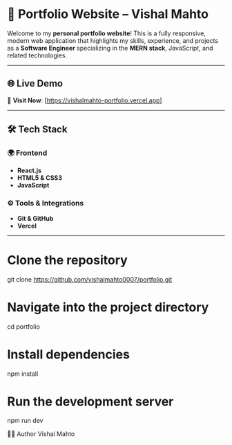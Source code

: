 # 🚀 Portfolio Website – Vishal Mahto

Welcome to my **personal portfolio website**! This is a fully responsive, modern web application that highlights my skills, experience, and projects as a **Software Engineer** specializing in the **MERN stack**, JavaScript, and related technologies.

---

## 🌐 Live Demo

🔗 **Visit Now**: [https://vishalmahto-portfolio.vercel.app]

---

## 🛠 Tech Stack

### 🌍 Frontend

- **React.js**
- **HTML5 & CSS3**
- **JavaScript**

### ⚙️ Tools & Integrations

- **Git & GitHub**
- **Vercel**

---

# Clone the repository

git clone https://github.com/vishalmahto0007/portfolio.git

# Navigate into the project directory

cd portfolio

# Install dependencies

npm install

# Run the development server

npm run dev

👨‍🍳 Author
Vishal Mahto
